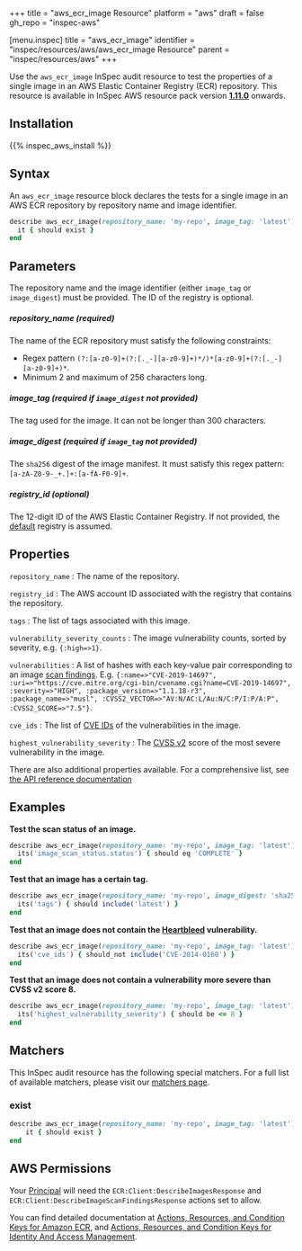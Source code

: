 +++
title = "aws_ecr_image Resource"
platform = "aws"
draft = false
gh_repo = "inspec-aws"

[menu.inspec]
title = "aws_ecr_image"
identifier = "inspec/resources/aws/aws_ecr_image Resource"
parent = "inspec/resources/aws"
+++

Use the `aws_ecr_image` InSpec audit resource to test the properties of a single image in an AWS Elastic Container Registry (ECR) repository.
This resource is available in InSpec AWS resource pack version **[1.11.0](https://github.com/inspec/inspec-aws/releases/tag/v1.11.0)** onwards.

## Installation

{{% inspec_aws_install %}}

## Syntax

An `aws_ecr_image` resource block declares the tests for a single image in an AWS ECR repository by repository name and image identifier.

```ruby
describe aws_ecr_image(repository_name: 'my-repo', image_tag: 'latest') do
  it { should exist }
end
```

## Parameters

The repository name and the image identifier (either `image_tag` or `image_digest`) must be provided. The ID of the registry is optional.

##### repository_name _(required)_

The name of the ECR repository must satisfy the following constraints:
- Regex pattern `(?:[a-z0-9]+(?:[._-][a-z0-9]+)*/)*[a-z0-9]+(?:[._-][a-z0-9]+)*`.
- Minimum 2 and maximum of 256 characters long.

##### image_tag _(required if `image_digest` not provided)_

The tag used for the image. It can not be longer than 300 characters.

##### image_digest _(required if `image_tag` not provided)_

The `sha256` digest of the image manifest. It must satisfy this regex pattern: `[a-zA-Z0-9-_+.]+:[a-fA-F0-9]+`.

##### registry_id _(optional)_

The 12-digit ID of the AWS Elastic Container Registry. If not provided, the [default](https://docs.aws.amazon.com/AmazonECR/latest/APIReference/API_DescribeRepositories.html) registry is assumed.  

## Properties

`repository_name`
: The name of the repository.

`registry_id`
: The AWS account ID associated with the registry that contains the repository.

`tags`
: The list of tags associated with this image.

`vulnerability_severity_counts`
: The image vulnerability counts, sorted by severity, e.g. `{:high=>1}`.

`vulnerabilities`
: A list of hashes with each key-value pair corresponding to an image [scan findings](https://docs.aws.amazon.com/AmazonECR/latest/APIReference/API_ImageScanFinding.html). E.g. `{:name=>"CVE-2019-14697", :uri=>"https://cve.mitre.org/cgi-bin/cvename.cgi?name=CVE-2019-14697", :severity=>"HIGH", :package_version=>"1.1.18-r3", :package_name=>"musl", :CVSS2_VECTOR=>"AV:N/AC:L/Au:N/C:P/I:P/A:P", :CVSS2_SCORE=>"7.5"}`.

`cve_ids`
: The list of [CVE IDs](https://cve.mitre.org/cve/identifiers/) of the vulnerabilities in the image.

`highest_vulnerability_severity`
: The [CVSS v2](https://www.first.org/cvss/v2/guide) score of the most severe vulnerability in the image.


There are also additional properties available. For a comprehensive list, see [the API reference documentation](https://docs.aws.amazon.com/AmazonECR/latest/APIReference/API_ImageDetail.html)

## Examples

**Test the scan status of an image.**

```ruby
describe aws_ecr_image(repository_name: 'my-repo', image_tag: 'latest') do
  its('image_scan_status.status') { should eq 'COMPLETE' }
end
```

**Test that an image has a certain tag.**

```ruby
describe aws_ecr_image(repository_name: 'my-repo', image_digest: 'sha256:687fba9b76554c8dea4c40fed4144011f29b8e1d5db5f2fc976c64ed31894967') do
  its('tags') { should include('latest') }
end
```

**Test that an image does not contain the [Heartbleed](https://heartbleed.com/) vulnerability.**

```ruby
describe aws_ecr_image(repository_name: 'my-repo', image_tag: 'latest') do
  its('cve_ids') { should_not include('CVE-2014-0160') }
end
```

**Test that an image does not contain a vulnerability more severe than CVSS v2 score 8.**

```ruby
describe aws_ecr_image(repository_name: 'my-repo', image_tag: 'latest') do
  its('highest_vulnerability_severity') { should be <= 8 }
end    
```

## Matchers

This InSpec audit resource has the following special matchers. For a full list of available matchers, please visit our [matchers page](https://www.inspec.io/docs/reference/matchers/).


### exist

```ruby
describe aws_ecr_image(repository_name: 'my-repo', image_tag: 'latest') do
    it { should exist }
end
```

## AWS Permissions

Your [Principal](https://docs.aws.amazon.com/IAM/latest/UserGuide/intro-structure.html#intro-structure-principal) will need the `ECR:Client:DescribeImagesResponse` and `ECR:Client:DescribeImageScanFindingsResponse` actions set to allow.

You can find detailed documentation at [Actions, Resources, and Condition Keys for Amazon ECR](https://docs.aws.amazon.com/AmazonECR/latest/APIReference/API_Operations.html), and [Actions, Resources, and Condition Keys for Identity And Access Management](https://docs.aws.amazon.com/IAM/latest/UserGuide/list_identityandaccessmanagement.html).
